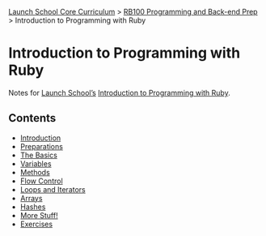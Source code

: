 [Launch School Core Curriculum](/README.md) >
[RB100 Programming and Back-end Prep](/rb100/rb100_notes.md) >
Introduction to Programming with Ruby

# Introduction to Programming with Ruby

Notes for [Launch School’s](https://launchschool.com) [Introduction to Programming with Ruby](https://launchschool.com/books/ruby).

## Contents
* [Introduction](introduction_and_preparations/introduction_and_preparations_notes.md)
* [Preparations](introduction_and_preparations/introduction_and_preparations_notes.md)
* [The Basics](basics/basics_notes.md)
* [Variables](variables/variables_notes.md)
* [Methods](methods/methods_notes.md)
* [Flow Control](flow_control/flow_control_notes.md)
* [Loops and Iterators](loops_and_iterators/loops_and_iterators_notes.md)
* [Arrays](arrays/arrays_notes.md)
* [Hashes](hashes/hashes_notes.md)
* [More Stuff!](more_stuff/more_stuff_notes.md)
* [Exercises](exercises/exercises.md)
